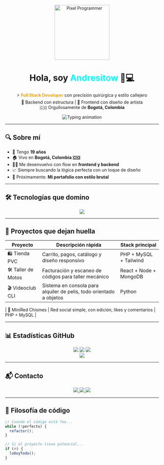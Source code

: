 
<!-- 🔥 Andresitow - Código con elegancia, lógica con filo -->
<p align="center">
  <img src="https://i.pinimg.com/originals/3e/47/61/3e476166c6f2e0d32772ac5151c6d0b3.gif" width="180" alt="Pixel Programmer">
</p>

<h1 align="center">Hola, soy <span style="color:#00FFFF;">Andresitow</span> 👾💻</h1>

<p align="center">
  ⚡ <strong><span style="color:#FFA500;">Full Stack Developer</span></strong> con precisión quirúrgica y estilo callejero<br>
  🧠 Backend con estructura | 🎨 Frontend con diseño de artista<br>
  🇨🇴 Orgullosamente de <strong>Bogotá, Colombia</strong>
</p>

<p align="center">
  <img src="https://readme-typing-svg.demolab.com?font=Fira+Code&size=22&pause=800&color=FF00AA&center=true&vCenter=true&width=600&lines=React+%7C+Node+%7C+Django+%7C+PHP;Frontend+interactivo+y+moderno;Backend+eficiente+y+estructurado;Código+con+alma+y+actitud+%F0%9F%94%A5" alt="Typing animation">
</p>

---

## 🔍 Sobre mí

- 🎂 Tengo <strong>19 años</strong>
- 🏠 Vivo en <strong>Bogotá, Colombia 🇨🇴</strong>
- 👨‍💻 Me desenvuelvo con flow en <strong>frontend y backend</strong>
- 📈 Siempre buscando la lógica perfecta con un toque de diseño
- 🚀 Próximamente: <strong>Mi portafolio con estilo brutal</strong>

---

## 🛠️ Tecnologías que domino

<p align="center">
  <img src="https://skillicons.dev/icons?i=react,html,css,js,bootstrap,tailwind,nodejs,express,python,django,php,mysql,sqlite,firebase,git,github,vscode" />
</p>

---

## 💼 Proyectos que dejan huella

| Proyecto             | Descripción rápida                                                     | Stack principal                  |
|----------------------|------------------------------------------------------------------------|----------------------------------|
| 🛍️ Tienda PVC        | Carrito, pagos, catálogo y diseño responsivo                           | PHP + MySQL + Tailwind           |
| 🛠️ Taller de Motos   | Facturación y escaneo de códigos para taller mecánico                  | React + Node + MongoDB           |
| 🎬 Videoclub CLI     | Sistema en consola para alquiler de pelis, todo orientado a objetos    | Python                           |

| 💬 MiniRed Chismes   | Red social simple, con edición, likes y comentarios                    | PHP + MySQL                      |

---

## 📊 Estadísticas GitHub

<p align="center">
  <img src="https://github-readme-stats.vercel.app/api?username=carlo1404&show_icons=true&theme=radical&border_radius=10" />
  <img src="https://github-readme-stats.vercel.app/api/top-langs/?username=carlo1404&layout=compact&theme=radical&border_radius=10" />
  <img src="https://github-readme-streak-stats.herokuapp.com/?user=carlo1404&theme=radical&border_radius=10" />
  <br>
  <img src="https://github-profile-summary-cards.vercel.app/api/cards/profile-details?username=carlo1404&theme=tokyonight" />
</p>

---

## 📬 Contacto

<p align="center">
  <a href="https://www.linkedin.com/in/tuusuario" target="_blank">
    <img src="https://img.shields.io/badge/LinkedIn-Andresitow-blue?style=for-the-badge&logo=linkedin" />
  </a>
  <a href="mailto:tucorreo@gmail.com">
    <img src="https://img.shields.io/badge/Gmail-tucorreo@gmail.com-red?style=for-the-badge&logo=gmail" />
  </a>
  <a href="https://tusitio.com" target="_blank">
    <img src="https://img.shields.io/badge/Portafolio-Próximamente-00C7B7?style=for-the-badge&logo=vercel" />
  </a>
</p>

---

## 💭 Filosofía de código

```js
// Cuando el código está feo...
while (!perfecto) {
  refactor();
}

// Si el proyecto tiene potencial...
if (🔥) {
  loDoyTodo();
}
